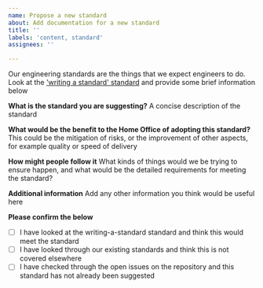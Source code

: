 ```yaml
---
name: Propose a new standard
about: Add documentation for a new standard 
title: ''
labels: 'content, standard'
assignees: ''

---
```

Our engineering standards are the things that we expect engineers to do. Look at the ['writing a standard' standard](https://ho-cto.github.io/engineering-guidance-and-standards/docs/standards/writing-a-standard/) and provide some brief information below

**What is the standard you are suggesting?**
A concise description of the standard

**What would be the benefit to the Home Office of adopting this standard?**
This could be the mitigation of risks, or the improvement of other aspects, for example quality or speed of delivery

**How might people follow it**
What kinds of things would we be trying to ensure happen, and what would be the detailed requirements for meeting the standard?

**Additional information**
Add any other information you think would be useful here

**Please confirm the below**

- [ ] I have looked at the writing-a-standard standard and think this would meet the standard
- [ ] I have looked through our existing standards and think this is not covered elsewhere
- [ ] I have checked through the open issues on the repository and this standard has not already been suggested
